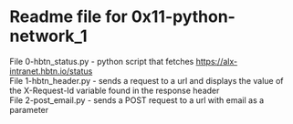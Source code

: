 # Readme file for 0x11-python-network_1
File 0-hbtn_status.py - python script that fetches https://alx-intranet.hbtn.io/status  
File 1-hbtn_header.py - sends a request to a url and displays the value of the X-Request-Id variable found in the response header  
File 2-post_email.py - sends a POST request to a url with email as a parameter  